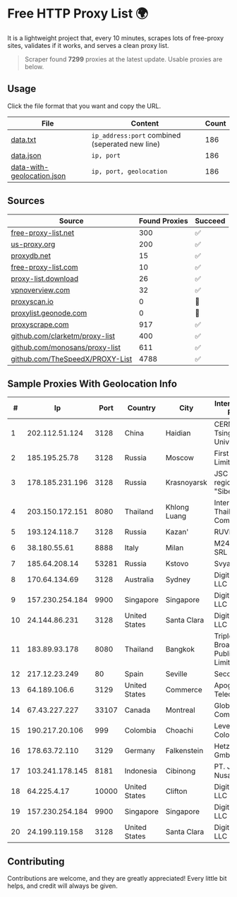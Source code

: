
# Free HTTP Proxy List 🌍

It is a lightweight project that, every 10 minutes, scrapes lots of free-proxy sites, validates if it works, and serves a clean proxy list.


> Scraper found **7299** proxies at the latest update. Usable proxies are below.

## Usage

Click the file format that you want and copy the URL.


|File|Content|Count|
|----|-------|-----|
|[data.txt](https://raw.githubusercontent.com/themiralay/Proxy-List-World/master/data.txt)|`ip_address:port` combined (seperated new line)|186|
|[data.json](https://raw.githubusercontent.com/themiralay/Proxy-List-World/master/data.json)|`ip, port`|186|
|[data-with-geolocation.json](https://raw.githubusercontent.com/themiralay/Proxy-List-World/master/data-with-geolocation.json)|`ip, port, geolocation`|186|

## Sources

|Source|Found Proxies|Succeed|
|------|-------------|-------|
|[free-proxy-list.net](https://free-proxy-list.net)|300|✅|
|[us-proxy.org](https://www.us-proxy.org)|200|✅|
|[proxydb.net](http://proxydb.net)|15|✅|
|[free-proxy-list.com](https://free-proxy-list.com/?page=&port=&type%5B%5D=http&type%5B%5D=https&up_time=0&search=Search)|10|✅|
|[proxy-list.download](https://www.proxy-list.download/HTTP)|26|✅|
|[vpnoverview.com](https://vpnoverview.com/privacy/anonymous-browsing/free-proxy-servers)|32|✅|
|[proxyscan.io](https://www.proxyscan.io)|0|🚫|
|[proxylist.geonode.com](https://proxylist.geonode.com/api/proxy-list?limit=300&page=1&sort_by=lastChecked&sort_type=desc&protocols=http,https)|0|🚫|
|[proxyscrape.com](https://api.proxyscrape.com/v2/?request=displayproxies&protocol=http&timeout=10000&country=all&ssl=all&anonymity=all)|917|✅|
|[github.com/clarketm/proxy-list](https://raw.githubusercontent.com/clarketm/proxy-list/master/proxy-list-raw.txt)|400|✅|
|[github.com/monosans/proxy-list](https://raw.githubusercontent.com/monosans/proxy-list/main/proxies/http.txt)|611|✅|
|[github.com/TheSpeedX/PROXY-List](https://raw.githubusercontent.com/TheSpeedX/PROXY-List/master/http.txt)|4788|✅|


## Sample Proxies With Geolocation Info

|#|Ip|Port|Country|City|Internet Service Provider|
|-|--|----|-------|----|-------------------------|
|1|202.112.51.124|3128|China|Haidian|CERNET2 IX at Tsinghua University|
|2|185.195.25.78|3128|Russia|Moscow|First Server Limited|
|3|178.185.231.196|3128|Russia|Krasnoyarsk|JSC Rostelecom regional branch "Siberia"|
|4|203.150.172.151|8080|Thailand|Khlong Luang|Internet Thailand Company Ltd.|
|5|193.124.118.7|3128|Russia|Kazan'|RUVDS|
|6|38.180.55.61|8888|Italy|Milan|M247 Europe SRL|
|7|185.64.208.14|53281|Russia|Kstovo|Svyazist LLC|
|8|170.64.134.69|3128|Australia|Sydney|DigitalOcean, LLC|
|9|157.230.254.184|9900|Singapore|Singapore|DigitalOcean, LLC|
|10|24.144.86.231|3128|United States|Santa Clara|DigitalOcean, LLC|
|11|183.89.93.178|8080|Thailand|Bangkok|Triple T Broadband Public Company Limited|
|12|217.12.23.249|80|Spain|Seville|Secondary Node|
|13|64.189.106.6|3129|United States|Commerce|Apogee Telecom Inc.|
|14|67.43.227.227|33107|Canada|Montreal|GloboTech Communications|
|15|190.217.20.106|999|Colombia|Choachi|Level 3 Colombia S.A|
|16|178.63.72.110|3129|Germany|Falkenstein|Hetzner Online GmbH|
|17|103.241.178.145|8181|Indonesia|Cibinong|PT. Java Digital Nusantara|
|18|64.225.4.17|10000|United States|Clifton|DigitalOcean, LLC|
|19|157.230.254.184|9900|Singapore|Singapore|DigitalOcean, LLC|
|20|24.199.119.158|3128|United States|Santa Clara|DigitalOcean, LLC|



## Contributing

Contributions are welcome, and they are greatly appreciated! Every
little bit helps, and credit will always be given.

